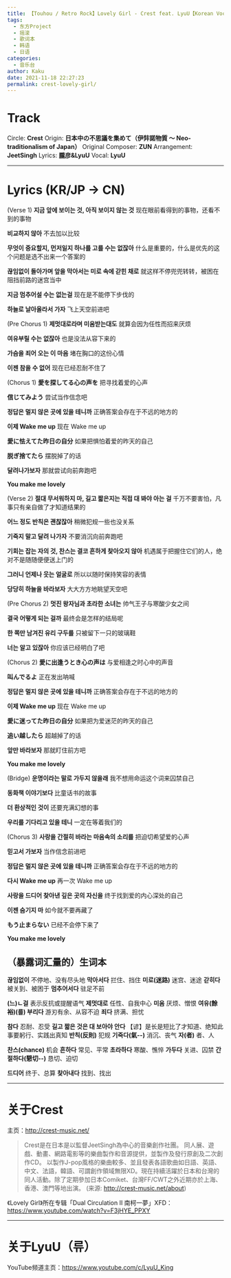 ```yaml
---
title: 【Touhou / Retro Rock】Lovely Girl - Crest feat. LyuU【Korean Vocal / KR-JP Lyrics】
tags:
  - 东方Project
  - 摇滚
  - 歌词本
  - 韩语
  - 日语
categories:
  - 音乐台
author: Kaku
date: 2021-11-18 22:27:23
permalink: crest-lovely-girl/
---
```


# Track

<lite-youtube videoid="rAuw4vEvlds"></lite-youtube>

Circle: **Crest**
Origin: **日本中の不思議を集めて（伊弉諾物質 ～ Neo-traditionalism of Japan）**
Original Composer: **ZUN**
Arrangement: **JeetSingh**
Lyrics: **朧彦&LyuU**
Vocal: **LyuU**

<!--more-->

---

# Lyrics (KR/JP → CN)

(Verse 1)
**지금 앞에 보이는 것, 아직 보이지 않는 것**
现在眼前看得到的事物，还看不到的事物

**비교하지 않아**
不去加以比较

**무엇이 중요할지, 먼저일지 하나를 고를 수는 없잖아**
什么是重要的，什么是优先的这个问题是选不出来一个答案的

**끊임없이 돌아가며 앞을 막아서는 미로 속에 갇힌 채로**
就这样不停兜兜转转，被困在阻挡前路的迷宫当中

**지금 멈추어설 수는 없는걸**
现在是不能停下步伐的

**하늘로 날아올라서 가자**
飞上天空前进吧

(Pre Chorus 1)
**제멋대로라며 미움받는대도**
就算会因为任性而招来厌烦

**여유부릴 수는 없잖아**
也是没法从容下来的

**가슴을 죄어 오는 이 마음**
堵在胸口的这份心情

**이젠 참을 수 없어**
现在已经忍耐不住了

(Chorus 1)
**愛を探してる心の声を**
把寻找着爱的心声

**信じてみよう**
尝试当作信念吧

**정답은 멀지 않은 곳에 있을 테니까**
正确答案会存在于不远的地方的

**이제 Wake me up**
现在 Wake me up

**愛に怯えてた昨日の自分**
如果把惧怕着爱的昨天的自己

**脱ぎ捨てたら**
摆脱掉了的话

**달려나가보자**
那就尝试向前奔跑吧

**You make me lovely**

(Verse 2)
**절대 무서워하지 마, 길고 짧은지는 직접 대 봐야 아는 걸**
千万不要害怕，凡事只有亲自做了才知道结果的

**어느 정도 반칙은 괜찮잖아**
稍微犯规一些也没关系

**기죽지 말고 달려 나가자**
不要消沉向前奔跑吧

**기회는 잡는 자의 것, 찬스는 결코 흔하게 찾아오지 않아**
机遇属于把握住它们的人，绝对不是随随便便送上门的

**그러니 언제나 웃는 얼굴로**
所以以随时保持笑容的表情

**당당히 하늘을 바라보자**
大大方方地眺望天空吧

(Pre Chorus 2)
**멋진 왕자님과 초라한 소녀는**
帅气王子与寒酸少女之间

**결국 어떻게 되는 걸까**
最终会是怎样的结局呢

**한 쪽만 남겨진 유리 구두를**
只被留下一只的玻璃鞋

**너는 알고 있잖아**
你应该已经明白了吧

(Chorus 2)
**愛に出逢うとき心の声は**
与爱相逢之时心中的声音

**叫んでるよ**
正在发出呐喊

**정답은 멀지 않은 곳에 있을 테니까**
正确答案会存在于不远的地方的

**이제 Wake me up**
现在 Wake me up

**愛に迷ってた昨日の自分**
如果把为爱迷茫的昨天的自己

**追い越したら**
超越掉了的话

**앞만 바라보자**
那就盯住前方吧

**You make me lovely**

(Bridge)
**운명이라는 말로 가두지 않을래**
我不想用命运这个词来囚禁自己

**동화책 이야기보다**
比童话书的故事

**더 환상적인 것이**
还要充满幻想的事

**우리를 기다리고 있을 테니**
一定在等着我们的

(Chorus 3)
**사랑을 간절히 바라는 마음속의 소리를**
把迫切希望爱的心声

**믿고서 가보자**
当作信念前进吧

**정답은 멀지 않은 곳에 있을 테니까**
正确答案会存在于不远的地方的

**다시 Wake me up**
再一次 Wake me up

**사랑을 드디어 찾아낸 깊은 곳의 자신을**
终于找到爱的内心深处的自己

**이젠 숨기지 마**
如今就不要再藏了

**もう止まらない**
已经不会停下来了

**You make me lovely**

## （暴露词汇量的）生词本

**끊임없이** 不停地、没有尽头地
**막아서다** 拦住、挡住
**미로(迷路)** 迷宫、迷途
**갇히다** 被关到、被困于
**멈추어서다** 驻足不前

**(느)ㄴ걸** 表示反抗或提醒语气
**제멋대로** 任性、自我中心
**미움** 厌烦、憎恨
**여유(餘裕)(를) 부리다** 游刃有余、从容不迫
**죄다** 挤满、担忧

**참다** 忍耐、忍受
**길고 짧은 것은 대 보아야 안다** 【谚】是长是短比了才知道、绝知此事要躬行、实践出真知
**반칙(反則)** 犯规
**기죽다(氣--)** 消沉、丧气
**자(者)** 者、人

**찬스(chance)** 机会
**흔하다** 常见、平常
**초라하다** 寒酸、憔悴
**가두다** 关进、囚禁
**간절하다(懇切--)** 恳切、迫切

**드디어** 终于、总算
**찾아내다** 找到、找出

---

# 关于Crest

主页：http://crest-music.net/

> Crest是在日本是以監督JeetSingh為中心的音樂創作社團。
同人展、遊戲、動畫、網路電影等的樂曲製作和音源提供，並製作及發行原創及二次創作CD。
以製作J-pop風格的樂曲較多、並且發表各語歌曲如日語、英語、中文、法語，韓語、可謂創作領域無限XD。現在持續活躍於日本和台灣的同人活動。除了定期參加日本Comiket、台灣FF/CWT之外近期亦於上海、香港、澳門等地出演。
> (来源: http://crest-music.net/about)

《Lovely Girl》所在专辑「Dual Circulation Ⅱ 南柯一夢」XFD：https://www.youtube.com/watch?v=F3jHYE_PPXY

---

# 关于LyuU（류）

YouTube频道主页：https://www.youtube.com/c/LyuU_King

